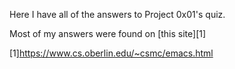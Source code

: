 Here I have all of the answers to Project 0x01's quiz. 

Most of my answers were found on [this site][1]

[1]https://www.cs.oberlin.edu/~csmc/emacs.html
